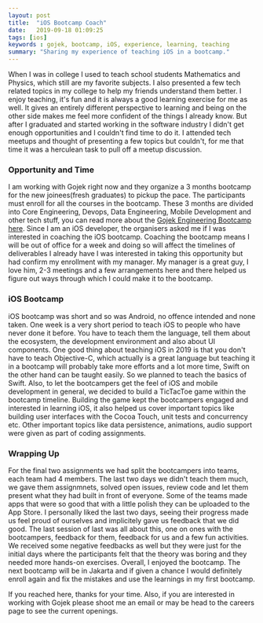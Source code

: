 ```yaml
---
layout: post
title:  "iOS Bootcamp Coach"
date:   2019-09-18 01:09:25
tags: [ios]
keywords : gojek, bootcamp, iOS, experience, learning, teaching
summary: "Sharing my experience of teaching iOS in a bootcamp."
---
```


When I was in college I used to teach school students Mathematics and Physics, which still are my favorite subjects. I also presented a few tech related topics in my college to help my friends understand them better. I enjoy teaching, it's fun and it is always a good learning exercise for me as well. It gives an entirely different perspective to learning and being on the other side makes me feel more confident of the things I already know. But after I graduated and started working in the software industry I didn't get enough opportunities and I couldn't find time to do it. I attended tech meetups and thought of presenting a few topics but couldn't, for me that time it was a herculean task to pull off a meetup discussion.

### Opportunity and Time

I am working with Gojek right now and they organize a 3 months bootcamp for the new joinees(fresh graduates) to pickup the pace. The participants must enroll for all the courses in the bootcamp. These 3 months are divided into Core Engineering, Devops, Data Engineering, Mobile Development and other tech stuff, you can read more about the [Gojek Engineering Bootcamp here](https://blog.gojekengineering.com/what-is-the-go-jek-engineering-bootcamp-de7778836da9). Since I am an iOS developer, the organisers asked me if I was interested in coaching the iOS bootcamp. Coaching the bootcamp means I will be out of office for a week and doing so will affect the timelines of deliverables I already have I was interested in taking this opportunity but had confirm my enrollment with my manager. My manager is a great guy, I love him, 2-3 meetings and a few arrangements here and there helped us figure out ways through which I could make it to the bootcamp.

### iOS Bootcamp

iOS bootcamp was short and so was Android, no offence intended and none taken. One week is a very short period to teach iOS to people who have never done it before. You have to teach them the language, tell them about the ecosystem, the development environment and also about UI components. One good thing about teaching iOS in 2019 is that you don't have to teach Objective-C, which actually is a great language but teaching it in a bootcamp will probably take more efforts and a lot more time, Swift on the other hand can be taught easily. So we planned to teach the basics of Swift. Also, to let the bootcampers get the feel of iOS and mobile development in general, we decided to build a TicTacToe game within the bootcamp timeline. Building the game kept the bootcampers engaged and interested in learning iOS, it also helped us cover important topics like building user interfaces with the Cocoa Touch, unit tests and concurrency etc. Other important topics like data persistence, animations, audio support were given as part of coding assignments. 

### Wrapping Up

For the final two assignments we had split the bootcampers into teams, each team had 4 members. The last two days we didn't teach them much, we gave them assignmnets, solved open issues, review code and let them present what they had built in front of everyone. Some of the teams made apps that were so good that with a little polish they can be uploaded to the App Store. I personally liked the last two days, seeing their progress made us feel proud of ourselves and implicitely gave us feedback that we did good. The last session of last was all about this, one on ones with the bootcampers, feedback for them, feedback for us and a few fun activities. We received some negative feedbacks as well but they were just for the initial days where the participants felt that the theory was boring and they needed more hands-on exercises. Overall, I enjoyed the bootcamp. The next bootcamp will be in Jakarta and if given a chance I would definitely enroll again and fix the mistakes and use the learnings in my first bootcamp.

If you reached here, thanks for your time. Also, if you are interested in working with Gojek please shoot me an email or may be head to the careers page to see the current openings.
